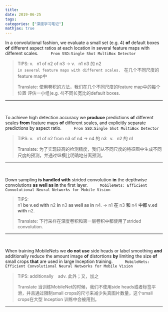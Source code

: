 ```yaml
---
title: 
date: 2019-06-25
tags:
categories: ["深度学习笔记"]
mathjax: true
---
```


In a convolutional fashion, we evaluate a small set (e.g. 4) **of** default boxes **of** different aspect ratios at each location in several feature maps with different scales. 
&emsp; &emsp; `From SSD:Single Shot MultiBox Detector`

> TIPS: 
> v. &ensp;n1 of n2 of n3  → v. &ensp;n1 n3 的 n2 \
> `in several feature maps with different scales. ` 在几个不同尺度的feature map中
> 
> Translate:
使用卷积的方法，我们在几个不同尺度的feature map中的每个位置  评估一小组(e.g. 4)不同长宽比的default boxes.

--------
<br>

To achieve high detection accuracy we **produce** predictions **of** different scales **from** feature maps **of** different scales, and explicitly separate predictions by aspect ratio. 
&emsp; &emsp; `From SSD:Single Shot MultiBox Detector`

> TIPS:
> v. &ensp;n1 of n2 from n3 of n4  →  n4 的 n3 &ensp;v. &ensp;n2 的 n1
> 
> Translate:
> 为了实现较高的检测精度，我们从不同尺度的特征图中生成不同尺度的预测，并通过纵横比明确地分离预测。

--------
<br>

Down sampling **is handled with** strided convolution **in** the depthwise convolutions **as well as in** the first layer.
&emsp; &emsp; `MobileNets: Efficient Convolutional Neural Networks for Mobile Vision`

> TIPS: \
> n1 **be v.ed with** n2 **in** n3 **as well as in** n4. → n1 **在** n3 **和** n4 **中都 v.ed with** n2.
> 
> Translate:
> 下行采样在深度卷积和第一层卷积中都使用了strided convolution.

--------
<br>


When training MobileNets we **do not use** side heads or label smoothing **and** additionally reduce the amount image **of** distortions **by** limiting the size **of** small crops **that** are used in large Inception training. 
&emsp; &emsp; `MobileNets: Efficient Convolutional Neural Networks for Mobile Vision`

> TIPS:
> additionally &ensp; adv. 此外；又，加之
> 
> Translate
> 当训练MobileNet的时候，我们不使用side heads或者标签平滑，并且通过限制small crops的尺寸来减少失真图片数量，这个small crops在大型 Inception 训练中会被用到。

--------
<br>





